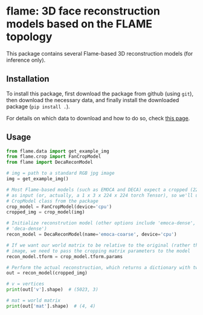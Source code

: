 # flame: 3D face reconstruction models based on the FLAME topology

This package contains several Flame-based 3D reconstruction models (for inference only).

## Installation

To install this package, first download the package from github (using `git`), then
download the necessary data, and finally install the downloaded package (`pip install .`).

For details on which data to download and how to do so, check [this page](https://medusa.lukas-snoek.com/medusa/getting_started/installation.html).

## Usage

```python
from flame.data import get_example_img
from flame.crop import FanCropModel
from flame import DecaReconModel

# img = path to a standard RGB jpg image
img = get_example_img()

# Most Flame-based models (such as EMOCA and DECA) expect a cropped (224 x 224) image
# as input (or, actually, a 1 x 3 x 224 x 224 torch Tensor), so we'll use the
# CropModel class from the package
crop_model = FanCropModel(device='cpu')
cropped_img = crop_model(img)

# Initialize reconstrution model (other options include 'emoca-dense', 'deca-coarse' and
# 'deca-dense')
recon_model = DecaReconModel(name='emoca-coarse', device='cpu')

# If we want our world matrix to be relative to the original (rather than cropped)
# image, we need to pass the cropping matrix parameters to the model
recon_model.tform = crop_model.tform.params

# Perform the actual reconstruction, which returns a dictionary with two keys
out = recon_model(cropped_img)

# v = vertices
print(out['v'].shape)  # (5023, 3)

# mat = world matrix
print(out['mat'].shape)  # (4, 4) 
```
